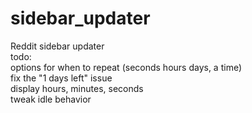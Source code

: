 # sidebar_updater  
Reddit sidebar updater  
todo:  
options for when to repeat (seconds hours days, a time)  
fix the "1 days left" issue  
display hours, minutes, seconds  
tweak idle behavior  
